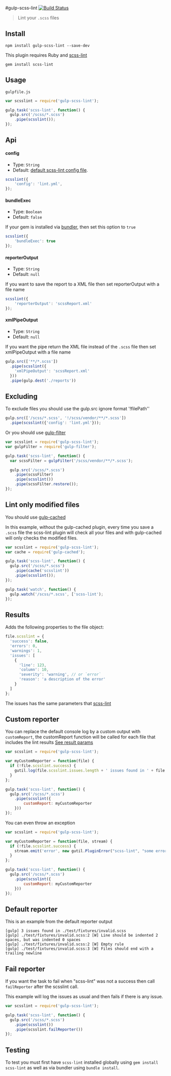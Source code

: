 #gulp-scss-lint
[![Build Status](https://travis-ci.org/juanfran/gulp-scss-lint.svg?branch=master)](https://travis-ci.org/juanfran/gulp-scss-lint)
> Lint your `.scss` files

## Install

```shell
npm install gulp-scss-lint --save-dev
```

This plugin requires Ruby and [scss-lint](https://github.com/causes/scss-lint)
```shell
gem install scss-lint
```

## Usage

`gulpfile.js`
```js
var scsslint = require('gulp-scss-lint');

gulp.task('scss-lint', function() {
  gulp.src('/scss/*.scss')
    .pipe(scsslint());
});
```

## Api

#### config

- Type: `String`
- Default: [default scss-lint config file](https://github.com/causes/scss-lint/blob/master/config/default.yml).

```js
scsslint({
    'config': 'lint.yml',
});
```

#### bundleExec

- Type: `Boolean`
- Default: `false`

If your gem is installed via [bundler](http://bundler.io), then set this option to `true`

```js
scsslint({
    'bundleExec': true
});
```

#### reporterOutput

- Type: `String`
- Default: `null`

If you want to save the report to a XML file then set reporterOutput with a file name

```js
scsslint({
    'reporterOutput': 'scssReport.xml'
});
```

#### xmlPipeOutput

- Type: `String`
- Default: `null`

If you want the pipe return the XML file instead of the `.scss` file then set xmlPipeOutput with a file name

```js
gulp.src(['**/*.scss'])
  .pipe(scsslint({
    'xmlPipeOutput': 'scssReport.xml'
  }))
  .pipe(gulp.dest('./reports'))
```

## Excluding

To exclude files you should use the gulp.src ignore format '!filePath''

```js
gulp.src(['/scss/*.scss', '!/scss/vendor/**/*.scss'])
  .pipe(scsslint({'config': 'lint.yml'}));
```

Or you should use [gulp-filter](https://github.com/sindresorhus/gulp-filter)

```js
var scsslint = require('gulp-scss-lint');
var gulpFilter = require('gulp-filter');

gulp.task('scss-lint', function() {
  var scssFilter = gulpFilter('/scss/vendor/**/*.scss');

  gulp.src('/scss/*.scss')
    .pipe(scssFilter)
    .pipe(scsslint())
    .pipe(scssFilter.restore());
});

```

## Lint only modified files
You should use [gulp-cached](https://github.com/wearefractal/gulp-cached)

In this example, without the gulp-cached plugin, every time you save a `.scss` file the scss-lint plugin will check all your files and with gulp-cached will only checks the modified files.

```js
var scsslint = require('gulp-scss-lint');
var cache = require('gulp-cached');

gulp.task('scss-lint', function() {
  gulp.src('/scss/*.scss')
    .pipe(cache('scsslint'))
    .pipe(scsslint());
});

gulp.task('watch', function() {
  gulp.watch('/scss/*.scss', ['scss-lint');
});
```

## Results

Adds the following properties to the file object:

```js
file.scsslint = {
  'success': false,
  'errors': 0,
  'warnings': 1,
  'issues': [
    {
      'line': 123,
      'column': 10,
      'severity': 'warning', // or `error`
      'reason': 'a description of the error'
    }
  ]
};
```

The issues has the same parameters that [scss-lint](https://github.com/causes/scss-lint#xml)

## Custom reporter

You can replace the default console log by a custom output with `customReport`, the customReport function will be called for each file that includes the lint results [See result params](#results)

```js
var scsslint = require('gulp-scss-lint');

var myCustomReporter = function(file) {
  if (!file.scsslint.success) {
    gutil.log(file.scsslint.issues.length + ' issues found in ' + file.path);
  }
};

gulp.task('scss-lint', function() {
  gulp.src('/scss/*.scss')
    .pipe(scsslint({
        customReport: myCustomReporter
    }))
});
```

You can even throw an exception

```js
var scsslint = require('gulp-scss-lint');

var myCustomReporter = function(file, stream) {
  if (!file.scsslint.success) {
    stream.emit('error', new gutil.PluginError("scss-lint", "some error"));
  }
};

gulp.task('scss-lint', function() {
  gulp.src('/scss/*.scss')
    .pipe(scsslint({
        customReport: myCustomReporter
    }))
});
```

## Default reporter

This is an example from the default reporter output

```shell
[gulp] 3 issues found in ./test/fixtures/invalid.scss
[gulp] ./test/fixtures/invalid.scss:2 [W] Line should be indented 2 spaces, but was indented 0 spaces
[gulp] ./test/fixtures/invalid.scss:2 [W] Empty rule
[gulp] ./test/fixtures/invalid.scss:3 [W] Files should end with a trailing newline
```

## Fail reporter

If you want the task to fail when "scss-lint" was not a success then call `failReporter` after the scsslint call.

This example will log the issues as usual and then fails if there is any issue.

```js
var scsslint = require('gulp-scss-lint');

gulp.task('scss-lint', function() {
  gulp.src('/scss/*.scss')
    .pipe(scsslint())
    .pipe(scsslint.failReporter())
});
```

## Testing

To test you must first have `scss-lint` installed globally using
`gem install scss-lint` as well as via bundler using `bundle install`.